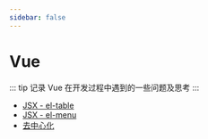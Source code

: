 ```yaml
---
sidebar: false
---
```


# Vue

::: tip
记录 Vue 在开发过程中遇到的一些问题及思考
:::

- [JSX - el-table](/vue/table.md)
- [JSX - el-menu](/vue/menu.md)
- [去中心化](/vue/decentralize.md)
